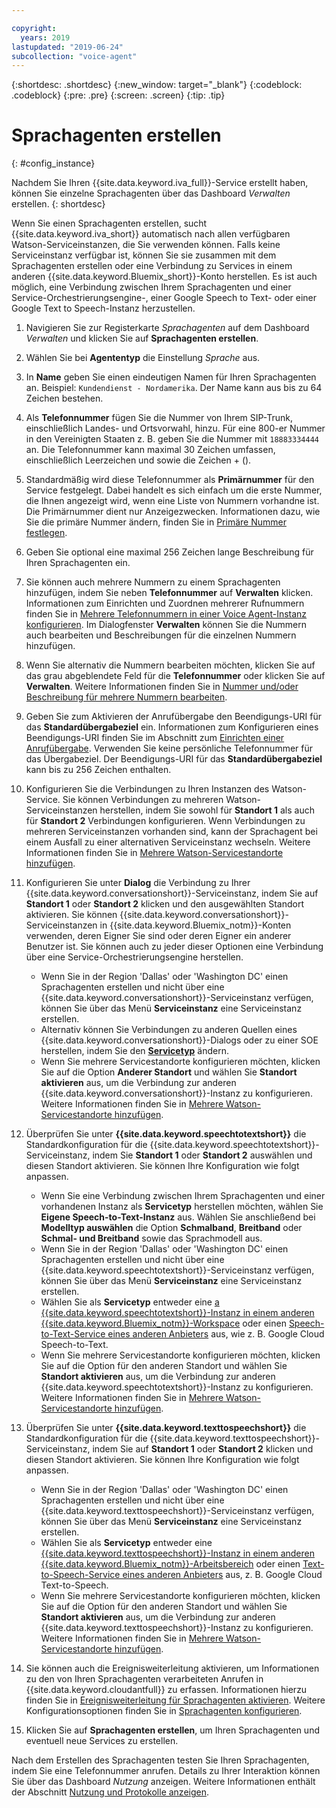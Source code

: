```yaml
---

copyright:
  years: 2019
lastupdated: "2019-06-24"
subcollection: "voice-agent"
---
```


{:shortdesc: .shortdesc}
{:new_window: target="_blank"}
{:codeblock: .codeblock}
{:pre: .pre}
{:screen: .screen}
{:tip: .tip}


# Sprachagenten erstellen
{: #config_instance}

Nachdem Sie Ihren {{site.data.keyword.iva_full}}-Service erstellt haben, können Sie einzelne Sprachagenten über das Dashboard _Verwalten_ erstellen.
{: shortdesc}

Wenn Sie einen Sprachagenten erstellen, sucht {{site.data.keyword.iva_short}} automatisch nach allen verfügbaren Watson-Serviceinstanzen, die Sie verwenden können. Falls keine Serviceinstanz verfügbar ist, können Sie sie zusammen mit dem Sprachagenten erstellen oder eine Verbindung zu Services in einem anderen {{site.data.keyword.Bluemix_short}}-Konto herstellen. Es ist auch möglich, eine Verbindung zwischen Ihrem Sprachagenten und einer Service-Orchestrierungsengine-, einer Google Speech to Text- oder einer Google Text to Speech-Instanz herzustellen.

1. Navigieren Sie zur Registerkarte _Sprachagenten_ auf dem Dashboard _Verwalten_ und klicken Sie auf **Sprachagenten erstellen**.

1. Wählen Sie bei **Agententyp** die Einstellung _Sprache_ aus.

1. In **Name** geben Sie einen eindeutigen Namen für Ihren Sprachagenten an. Beispiel: `Kundendienst - Nordamerika`. Der Name kann aus bis zu 64 Zeichen bestehen.

1. Als **Telefonnummer** fügen Sie die Nummer von Ihrem SIP-Trunk, einschließlich Landes- und Ortsvorwahl, hinzu. Für eine 800-er Nummer in den Vereinigten Staaten z. B. geben Sie die Nummer mit `18883334444` an. Die Telefonnummer kann maximal 30 Zeichen umfassen, einschließlich Leerzeichen und sowie die Zeichen + ().

1. Standardmäßig wird diese Telefonnummer als **Primärnummer** für den Service festgelegt. Dabei handelt es sich einfach um die erste Nummer, die Ihnen angezeigt wird, wenn eine Liste von Nummern vorhandne ist. Die Primärnummer dient nur Anzeigezwecken. Informationen dazu, wie Sie die primäre Nummer ändern, finden Sie in [Primäre Nummer festlegen](/docs/services/voice-agent?topic=voice-agent-multi_num#primary_num).

1. Geben Sie optional eine maximal 256 Zeichen lange Beschreibung für Ihren Sprachagenten ein.

1. Sie können auch mehrere Nummern zu einem Sprachagenten hinzufügen, indem Sie neben **Telefonnummer** auf **Verwalten** klicken. Informationen zum Einrichten und Zuordnen mehrerer Rufnummern finden Sie in [Mehrere Telefonnummern in einer Voice Agent-Instanz konfigurieren](/docs/services/voice-agent?topic=voice-agent-multi_num). Im Dialogfenster **Verwalten** können Sie die Nummern auch bearbeiten und Beschreibungen für die einzelnen Nummern hinzufügen.
    
1. Wenn Sie alternativ die Nummern bearbeiten möchten, klicken Sie auf das grau abgeblendete Feld für die **Telefonnummer** oder klicken Sie auf **Verwalten**. Weitere Informationen finden Sie in [Nummer und/oder Beschreibung für mehrere Nummern bearbeiten](/docs/services/voice-agent?topic=voice-agent-multi_num#edit_num).
    
1. Geben Sie zum Aktivieren der Anrufübergabe den Beendigungs-URI für das **Standardübergabeziel** ein. Informationen zum Konfigurieren eines Beendigungs-URI finden Sie im Abschnitt zum [Einrichten einer Anrufübergabe](/docs/services/voice-agent?topic=voice-agent-call-transfer). Verwenden Sie keine persönliche Telefonnummer für das Übergabeziel. Der Beendigungs-URI für das **Standardübergabeziel** kann bis zu 256 Zeichen enthalten.
    
1. Konfigurieren Sie die Verbindungen zu Ihren Instanzen des Watson-Service. Sie können Verbindungen zu mehreren Watson-Serviceinstanzen herstellen, indem Sie sowohl für **Standort 1** als auch für **Standort 2** Verbindungen konfigurieren. Wenn Verbindungen zu mehreren Serviceinstanzen vorhanden sind, kann der Sprachagent bei einem Ausfall zu einer alternativen Serviceinstanz wechseln. Weitere Informationen finden Sie in [Mehrere Watson-Servicestandorte hinzufügen](/docs/services/voice-agent?topic=voice-agent-disaster-recovery#add_location).
    
1. Konfigurieren Sie unter **Dialog** die Verbindung zu Ihrer {{site.data.keyword.conversationshort}}-Serviceinstanz, indem Sie auf **Standort 1** oder **Standort 2** klicken und den ausgewählten Standort aktivieren. Sie können {{site.data.keyword.conversationshort}}-Serviceinstanzen in {{site.data.keyword.Bluemix_notm}}-Konten verwenden, deren Eigner Sie sind oder deren Eigner ein anderer Benutzer ist. Sie können auch zu jeder dieser Optionen eine Verbindung über eine Service-Orchestrierungsengine herstellen.
    
   * Wenn Sie in der Region 'Dallas' oder 'Washington DC' einen Sprachagenten erstellen und nicht über eine {{site.data.keyword.conversationshort}}-Serviceinstanz verfügen, können Sie über das Menü **Serviceinstanz** eine Serviceinstanz erstellen.
   * Alternativ können Sie Verbindungen zu anderen Quellen eines {{site.data.keyword.conversationshort}}-Dialogs oder zu einer SOE herstellen, indem Sie den [**Servicetyp**](/docs/services/voice-agent?topic=voice-agent-other_service#other_service) ändern.
   * Wenn Sie mehrere Servicestandorte konfigurieren möchten, klicken Sie auf die Option **Anderer Standort** und wählen Sie **Standort aktivieren** aus, um die Verbindung zur anderen {{site.data.keyword.conversationshort}}-Instanz zu konfigurieren. Weitere Informationen finden Sie in [Mehrere Watson-Servicestandorte hinzufügen](/docs/services/voice-agent?topic=voice-agent-disaster-recovery#add_location).
    
1. Überprüfen Sie unter **{{site.data.keyword.speechtotextshort}}** die Standardkonfiguration für die {{site.data.keyword.speechtotextshort}}-Serviceinstanz, indem Sie **Standort 1** oder **Standort 2** auswählen und diesen Standort aktivieren. Sie können Ihre Konfiguration wie folgt anpassen.
   * Wenn Sie eine Verbindung zwischen Ihrem Sprachagenten und einer vorhandenen Instanz als **Servicetyp** herstellen möchten, wählen Sie **Eigene Speech-to-Text-Instanz** aus. Wählen Sie anschließend bei **Modelltyp auswählen** die Option **Schmalband**, **Breitband** oder **Schmal- und Breitband** sowie das Sprachmodell aus.
   * Wenn Sie in der Region 'Dallas' oder 'Washington DC' einen Sprachagenten erstellen und nicht über eine {{site.data.keyword.speechtotextshort}}-Serviceinstanz verfügen, können Sie über das Menü **Serviceinstanz** eine Serviceinstanz erstellen.
   * Wählen Sie als **Servicetyp** entweder eine [a {{site.data.keyword.speechtotextshort}}-Instanz in einem anderen {{site.data.keyword.Bluemix_notm}}-Workspace](/docs/services/voice-agent?topic=voice-agent-other_service) oder einen [Speech-to-Text-Service eines anderen Anbieters](/docs/services/voice-agent?topic=voice-agent-third-party#third-party) aus, wie z. B. Google Cloud Speech-to-Text.
   * Wenn Sie mehrere Servicestandorte konfigurieren möchten, klicken Sie auf die Option für den anderen Standort und wählen Sie **Standort aktivieren** aus, um die Verbindung zur anderen {{site.data.keyword.speechtotextshort}}-Instanz zu konfigurieren. Weitere Informationen finden Sie in [Mehrere Watson-Servicestandorte hinzufügen](/docs/services/voice-agent?topic=voice-agent-disaster-recovery).
    
1. Überprüfen Sie unter **{{site.data.keyword.texttospeechshort}}** die Standardkonfiguration für die {{site.data.keyword.texttospeechshort}}-Serviceinstanz, indem Sie auf **Standort 1** oder **Standort 2** klicken und diesen Standort aktivieren. Sie können Ihre Konfiguration wie folgt anpassen.
   * Wenn Sie in der Region 'Dallas' oder 'Washington DC' einen Sprachagenten erstellen und nicht über eine {{site.data.keyword.texttospeechshort}}-Serviceinstanz verfügen, können Sie über das Menü **Serviceinstanz** eine Serviceinstanz erstellen.
   * Wählen Sie als **Servicetyp** entweder eine [{{site.data.keyword.texttospeechshort}}-Instanz in einem anderen {{site.data.keyword.Bluemix_notm}}-Arbeitsbereich](/docs/services/voice-agent?topic=voice-agent-other_service) oder einen [Text-to-Speech-Service eines anderen Anbieters](/docs/services/voice-agent?topic=voice-agent-third-party) aus, z. B. Google Cloud Text-to-Speech.
   * Wenn Sie mehrere Servicestandorte konfigurieren möchten, klicken Sie auf die Option für den anderen Standort und wählen Sie **Standort aktivieren** aus, um die Verbindung zur anderen {{site.data.keyword.texttospeechshort}}-Instanz zu konfigurieren. Weitere Informationen finden Sie in [Mehrere Watson-Servicestandorte hinzufügen](/docs/services/voice-agent?topic=voice-agent-disaster-recovery).
      
1. Sie können auch die Ereignisweiterleitung aktivieren, um Informationen zu den von Ihren Sprachagenten verarbeiteten Anrufen in {{site.data.keyword.cloudantfull}} zu erfassen. Informationen hierzu finden Sie in [Ereignisweiterleitung für Sprachagenten aktivieren](/docs/services/voice-agent?topic=voice-agent-event_forwarding). Weitere Konfigurationsoptionen finden Sie in [Sprachagenten konfigurieren](/docs/services/voice-agent?topic=voice-agent-managing#configure_va).

1. Klicken Sie auf **Sprachagenten erstellen**, um Ihren Sprachagenten und eventuell neue Services zu erstellen.

Nach dem Erstellen des Sprachagenten testen Sie Ihren Sprachagenten, indem Sie eine Telefonnummer anrufen. Details zu Ihrer Interaktion können Sie über das Dashboard _Nutzung_ anzeigen. Weitere Informationen enthält der Abschnitt [Nutzung und Protokolle anzeigen](/docs/services/voice-agent?topic=voice-agent-logging).   
